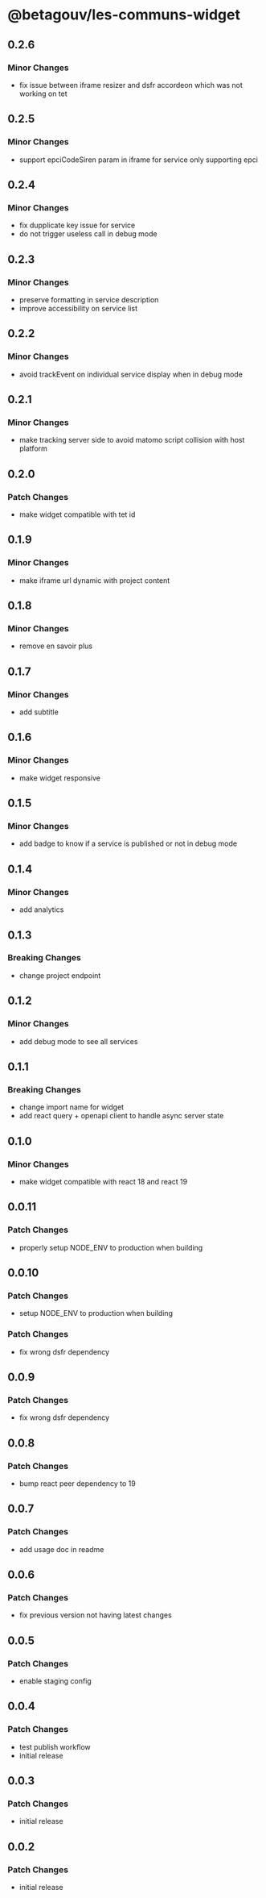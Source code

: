 # @betagouv/les-communs-widget

## 0.2.6

### Minor Changes

- fix issue between iframe resizer and dsfr accordeon which was not working on tet

## 0.2.5

### Minor Changes

- support epciCodeSiren param in iframe for service only supporting epci

## 0.2.4

### Minor Changes

- fix dupplicate key issue for service
- do not trigger useless call in debug mode

## 0.2.3

### Minor Changes

- preserve formatting in service description
- improve accessibility on service list

## 0.2.2

### Minor Changes

- avoid trackEvent on individual service display when in debug mode

## 0.2.1

### Minor Changes

- make tracking server side to avoid matomo script collision with host platform

## 0.2.0

### Patch Changes

- make widget compatible with tet id

## 0.1.9

### Minor Changes

- make iframe url dynamic with project content

## 0.1.8

### Minor Changes

- remove en savoir plus

## 0.1.7

### Minor Changes

- add subtitle

## 0.1.6

### Minor Changes

- make widget responsive

## 0.1.5

### Minor Changes

- add badge to know if a service is published or not in debug mode

## 0.1.4

### Minor Changes

- add analytics

## 0.1.3

### Breaking Changes

- change project endpoint

## 0.1.2

### Minor Changes

- add debug mode to see all services

## 0.1.1

### Breaking Changes

- change import name for widget
- add react query + openapi client to handle async server state

## 0.1.0

### Minor Changes

- make widget compatible with react 18 and react 19

## 0.0.11

### Patch Changes

- properly setup NODE_ENV to production when building

## 0.0.10

### Patch Changes

- setup NODE_ENV to production when building

### Patch Changes

- fix wrong dsfr dependency

## 0.0.9

### Patch Changes

- fix wrong dsfr dependency

## 0.0.8

### Patch Changes

- bump react peer dependency to 19

## 0.0.7

### Patch Changes

- add usage doc in readme

## 0.0.6

### Patch Changes

- fix previous version not having latest changes

## 0.0.5

### Patch Changes

- enable staging config

## 0.0.4

### Patch Changes

- test publish workflow
- initial release

## 0.0.3

### Patch Changes

- initial release

## 0.0.2

### Patch Changes

- initial release
